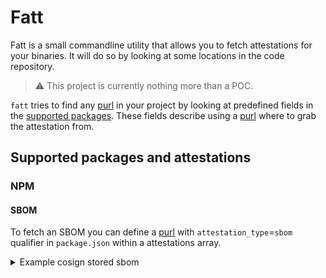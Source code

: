 # Fatt

Fatt is a small commandline utility that allows you to fetch attestations for your binaries. It will do so by looking at some locations in the code repository.

> :warning: This project is currently nothing more than a POC.

`fatt` tries to find any [purl][] in your project by looking at predefined fields in the [supported packages](#supported-packages-and-attestations). These fields describe using a [purl][] where to grab the attestation from.

## Supported packages and attestations

### NPM

#### SBOM

To fetch an SBOM you can define a [purl][] with `attestation_type`=`sbom` qualifier in `package.json` within a attestations array.

<details>
  <summary>Example cosign stored sbom</summary>

  Using cosign we can leverage any [OCI registry][] to store our attestations.

  ```shell
  $ cosign upload blob -f sbom.spdx.json ghcr.io/philips-labs/fatt:example-sbom-attestation
  Uploading file from [sbom.spdx.json] to [ghcr.io/philips-labs/fatt:example-sbom-attestation] with media type [text/plain]
  File [sbom.spdx.json] is available directly at [ghcr.io/philips-labs/fatt@sha256:6cc65b2c82c2baa3391890abb8ab741efbcbc87baff3b06d5797afacb314ddd9]
  ```

  Now we can use a purl to link this attestation to our Node package.

  ```json
  {
    "name": "@philips-labs/awesome-npm",
    "attestations": [
      "pkg:docker/philips-labs/fatt@sha256:6cc65b2c82c2baa3391890abb8ab741efbcbc87baff3b06d5797afacb314ddd9?repository_url=ghcr.io&attestation_type=sbom",
    ]
  }
  ```

  Using `fatt` we can now scan our project for attestations and fetch them using sget.

  ```shell
  $ sget "$(bin/fatt -p examples/awesome-npm)"
  {
    "SPDXID": "SPDXRef-DOCUMENT",
    "name": "ghcr.io/philips-labs/slsa-provenance-v0.7.2",
    "spdxVersion": "SPDX-2.2",
    "creationInfo": {
      "created": "2022-02-25T13:01:35.3837117Z",
      "creators": [
        "Organization: Anchore, Inc",
        "Tool: syft-0.38.0"
      ],
      "licenseListVersion": "3.16"
    },
    …
  ```

</details>

[purl]: https://github.com/package-url/purl-spec "A minimal specification and implementation of purl aka. a Package 'mostly universal' URL."

